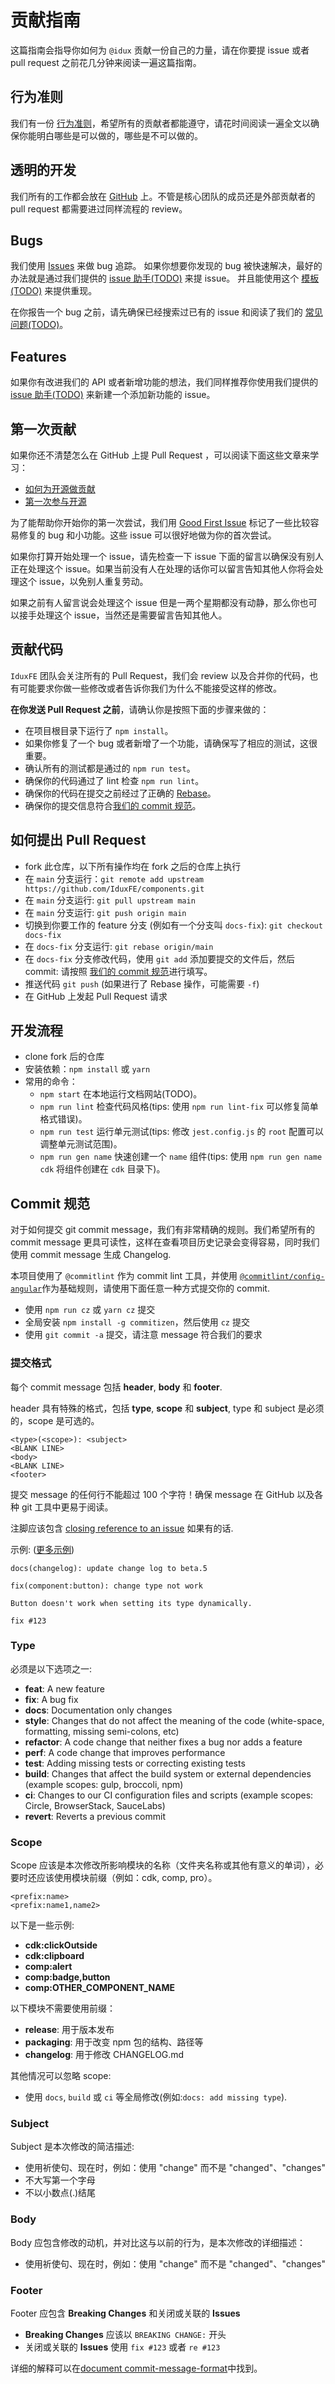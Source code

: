 # 贡献指南

这篇指南会指导你如何为 `@idux` 贡献一份自己的力量，请在你要提 issue 或者 pull request 之前花几分钟来阅读一遍这篇指南。

## 行为准则

我们有一份 [行为准则](https://github.com/IduxFE/components/blob/main/CODE_OF_CONDUCT.md)，希望所有的贡献者都能遵守，请花时间阅读一遍全文以确保你能明白哪些是可以做的，哪些是不可以做的。

## 透明的开发

我们所有的工作都会放在 [GitHub](https://github.com/IduxFE/components) 上。不管是核心团队的成员还是外部贡献者的 pull request 都需要进过同样流程的 review。

## Bugs

我们使用 [Issues](https://github.com/IduxFE/components/issues) 来做 bug 追踪。 如果你想要你发现的 bug 被快速解决，最好的办法就是通过我们提供的 [issue 助手(TODO)](./) 来提 issue。 并且能使用这个 [模板(TODO)](./) 来提供重现。

在你报告一个 bug 之前，请先确保已经搜索过已有的 issue 和阅读了我们的 [常见问题(TODO)](./)。

## Features

如果你有改进我们的 API 或者新增功能的想法，我们同样推荐你使用我们提供的 [issue 助手(TODO)](./) 来新建一个添加新功能的 issue。

## 第一次贡献

如果你还不清楚怎么在 GitHub 上提 Pull Request ，可以阅读下面这些文章来学习：

- [如何为开源做贡献](https://opensource.guide/zh-cn/how-to-contribute/)
- [第一次参与开源](https://github.com/firstcontributions/first-contributions/blob/master/translations/README.chs.md)

为了能帮助你开始你的第一次尝试，我们用 [Good First Issue](https://github.com/IduxFE/components/labels/Good%20First%20Issue) 标记了一些比较容易修复的 bug 和小功能。这些 issue 可以很好地做为你的首次尝试。

如果你打算开始处理一个 issue，请先检查一下 issue 下面的留言以确保没有别人正在处理这个 issue。如果当前没有人在处理的话你可以留言告知其他人你将会处理这个 issue，以免别人重复劳动。

如果之前有人留言说会处理这个 issue 但是一两个星期都没有动静，那么你也可以接手处理这个 issue，当然还是需要留言告知其他人。

## 贡献代码

`IduxFE` 团队会关注所有的 Pull Request，我们会 review 以及合并你的代码，也有可能要求你做一些修改或者告诉你我们为什么不能接受这样的修改。

**在你发送 Pull Request 之前**，请确认你是按照下面的步骤来做的：

- 在项目根目录下运行了 `npm install`。
- 如果你修复了一个 bug 或者新增了一个功能，请确保写了相应的测试，这很重要。
- 确认所有的测试都是通过的 `npm run test`。
- 确保你的代码通过了 lint 检查 `npm run lint`。
- 确保你的代码在提交之前经过了正确的 [Rebase](https://www.digitalocean.com/community/tutorials/how-to-rebase-and-update-a-pull-request)。
- 确保你的提交信息符合[我们的 commit 规范](#commit)。

## 如何提出 Pull Request

- fork 此仓库，以下所有操作均在 fork 之后的仓库上执行
- 在 `main` 分支运行：`git remote add upstream https://github.com/IduxFE/components.git`
- 在 `main` 分支运行: `git pull upstream main`
- 在 `main` 分支运行: `git push origin main`
- 切换到你要工作的 feature 分支 (例如有一个分支叫 `docs-fix`): `git checkout docs-fix`
- 在 `docs-fix` 分支运行: `git rebase origin/main`
- 在 `docs-fix` 分支修改代码，使用 `git add` 添加要提交的文件后，然后 commit: 请按照 [我们的 commit 规范](#commit)进行填写。
- 推送代码 `git push` (如果进行了 Rebase 操作，可能需要 `-f`)
- 在 GitHub 上发起 Pull Request 请求

## 开发流程

- clone fork 后的仓库
- 安装依赖：`npm install` 或 `yarn`
- 常用的命令：
  - `npm start` 在本地运行文档网站(TODO)。
  - `npm run lint` 检查代码风格(tips: 使用 `npm run lint-fix` 可以修复简单格式错误)。
  - `npm run test` 运行单元测试(tips: 修改 `jest.config.js` 的 `root` 配置可以调整单元测试范围)。
  - `npm run gen name` 快速创建一个 `name` 组件(tips: 使用 `npm run gen name cdk` 将组件创建在 `cdk` 目录下)。

## <a name="commit"></a> Commit 规范

对于如何提交 git commit message，我们有非常精确的规则。我们希望所有的 commit message 更具可读性，这样在查看项目历史记录会变得容易，同时我们使用 commit message 生成 Changelog.

本项目使用了 `@commitlint` 作为 commit lint 工具，并使用 [`@commitlint/config-angular`](https://www.npmjs.com/package/@commitlint/config-angular)作为基础规则，请使用下面任意一种方式提交你的 commit.

- 使用 `npm run cz` 或 `yarn cz` 提交
- 全局安装 `npm install -g commitizen`，然后使用 `cz` 提交
- 使用 `git commit -a` 提交，请注意 message 符合我们的要求

### 提交格式

每个 commit message 包括 **header**, **body** 和 **footer**.

header 具有特殊的格式，包括 **type**, **scope** 和 **subject**, type 和 subject 是必须的，scope 是可选的。

```vim
<type>(<scope>): <subject>
<BLANK LINE>
<body>
<BLANK LINE>
<footer>
```

提交 message 的任何行不能超过 100 个字符！确保 message 在 GitHub 以及各种 git 工具中更易于阅读。

注脚应该包含 [closing reference to an issue](https://help.github.com/articles/closing-issues-via-commit-messages/) 如果有的话.

示例: ([更多示例](https://github.com/IduxFE/components/commits/main))

```vim
docs(changelog): update change log to beta.5
```

```vim
fix(component:button): change type not work

Button doesn't work when setting its type dynamically.

fix #123
```

### Type

必须是以下选项之一:

- **feat**: A new feature
- **fix**: A bug fix
- **docs**: Documentation only changes
- **style**: Changes that do not affect the meaning of the code (white-space, formatting, missing semi-colons, etc)
- **refactor**: A code change that neither fixes a bug nor adds a feature
- **perf**: A code change that improves performance
- **test**: Adding missing tests or correcting existing tests
- **build**: Changes that affect the build system or external dependencies (example scopes: gulp, broccoli, npm)
- **ci**: Changes to our CI configuration files and scripts (example scopes: Circle, BrowserStack, SauceLabs)
- **revert**: Reverts a previous commit

### Scope

Scope 应该是本次修改所影响模块的名称（文件夹名称或其他有意义的单词），必要时还应该使用模块前缀（例如：cdk, comp, pro）。

```vim
<prefix:name>
<prefix:name1,name2>
```

以下是一些示例:

- **cdk:clickOutside**
- **cdk:clipboard**
- **comp:alert**
- **comp:badge,button**
- **comp:OTHER_COMPONENT_NAME**

以下模块不需要使用前缀：

- **release**: 用于版本发布
- **packaging**: 用于改变 npm 包的结构、路径等
- **changelog**: 用于修改 CHANGELOG.md

其他情况可以忽略 scope:

- 使用 `docs`, `build` 或 `ci` 等全局修改(例如:`docs: add missing type`).

### Subject

Subject 是本次修改的简洁描述:

- 使用祈使句、现在时，例如：使用 "change" 而不是 "changed"、"changes"
- 不大写第一个字母
- 不以小数点(.)结尾

### Body

Body 应包含修改的动机，并对比这与以前的行为，是本次修改的详细描述：

- 使用祈使句、现在时，例如：使用 "change" 而不是 "changed"、"changes"

### Footer

Footer 应包含 **Breaking Changes** 和关闭或关联的 **Issues**

- **Breaking Changes** 应该以 `BREAKING CHANGE:` 开头
- 关闭或关联的 **Issues** 使用 `fix #123` 或者 `re #123`

详细的解释可以在[document commit-message-format](https://docs.google.com/document/d/1QrDFcIiPjSLDn3EL15IJygNPiHORgU1_OOAqWjiDU5Y/edit#)中找到。
